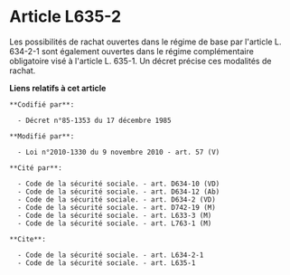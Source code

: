 # Article L635-2

Les possibilités de rachat ouvertes dans le régime de base par l'article L. 634-2-1 sont également ouvertes dans le régime
complémentaire obligatoire visé à l'article L. 635-1. Un décret précise ces modalités de rachat.

**Liens relatifs à cet article**

	**Codifié par**:

	  - Décret n°85-1353 du 17 décembre 1985

	**Modifié par**:

	  - Loi n°2010-1330 du 9 novembre 2010 - art. 57 (V)

	**Cité par**:

	  - Code de la sécurité sociale. - art. D634-10 (VD)
	  - Code de la sécurité sociale. - art. D634-12 (Ab)
	  - Code de la sécurité sociale. - art. D634-2 (VD)
	  - Code de la sécurité sociale. - art. D742-19 (M)
	  - Code de la sécurité sociale. - art. L633-3 (M)
	  - Code de la sécurité sociale. - art. L763-1 (M)

	**Cite**:

	  - Code de la sécurité sociale. - art. L634-2-1
	  - Code de la sécurité sociale. - art. L635-1
